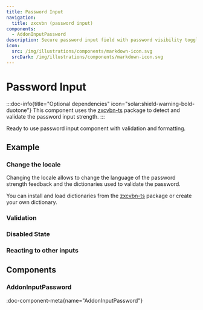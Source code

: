 ```yaml
---
title: Password Input
navigation:
  title: zxcvbn (password input)
components:
  - AddonInputPassword
description: Secure password input field with password visibility toggle.
icon:
  src: /img/illustrations/components/markdown-icon.svg
  srcDark: /img/illustrations/components/markdown-icon.svg
---
```


# Password Input

:::doc-info{title="Optional dependencies" icon="solar:shield-warning-bold-duotone"}
This component uses the [zxcvbn-ts](https://github.com/zxcvbn-ts/zxcvbn) package to detect and validate the password input strength.
:::

Ready to use password input component with validation and formatting.

## Example

<!-- demo: #examples/input-password/base -->

### Change the locale

Changing the locale allows to change the language of the password strength feedback and the dictionaries used to validate the password.

You can install and load dictionaries from the [zxcvbn-ts](https://github.com/zxcvbn-ts/zxcvbn/tree/master/packages/languages) package or create your own dictionary.

<!-- demo: #examples/input-password/locale -->

### Validation

<!-- demo: #examples/input-password/validation -->
### Disabled State

<!-- demo: #examples/input-password/disabled -->

### Reacting to other inputs

<!-- demo: #examples/input-password/user-input -->

## Components

### AddonInputPassword

:doc-component-meta{name="AddonInputPassword"}
